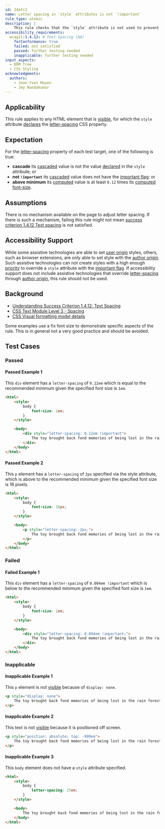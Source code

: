 ```yaml
---
id: 24afc2
name: Letter spacing in `style` attributes is not `!important`
rule_type: atomic
description: |
	This rule checks that the `style` attribute is not used to prevent adjusting `letter-spacing` by using `!important`, except if it's at least `0.12` times the font size.
accessibility_requirements:
  wcag21:1.4.12: # Text Spacing (AA)
    forConformance: true
    failed: not satisfied
    passed: further testing needed
    inapplicable: further testing needed
input_aspects:
  - DOM Tree
  - CSS Styling
acknowledgments:
  authors:
    - Jean-Yves Moyen
    - Jey Nandakumar
---
```


## Applicability

This rule applies to any HTML element that is [visible][], for which the `style` attribute [declares][declared] the [letter-spacing][] CSS property.

## Expectation

For the [letter-spacing][] property of each test target, one of the following is true:

- **cascade** its [cascaded][] value is not the value [declared][] in the `style` attribute; or
- **not `!important`** its [cascaded][] value does not have the [important flag][]; or
- **above minimum** its [computed][] value is at least `0.12` times its [computed][] [font-size][].

## Assumptions

There is no mechanism available on the page to adjust letter spacing. If there is such a mechanism, failing this rule might not mean [success criterion 1.4.12 Text spacing](https://www.w3.org/TR/WCAG21/#text-spacing) is not satisfied.

## Accessibility Support

While some assistive technologies are able to set [user origin][] styles, others, such as browser extensions, are only able to set style with the [author origin][]. Such assistive technologies can not create styles with a high enough [priority][] to override a `style` attribute with the [important flag][]. If accessibility support does not include assistive technologies that override [letter-spacing][] through [author origin][], this rule should not be used.

## Background

- [Understanding Success Criterion 1.4.12: Text Spacing](https://www.w3.org/WAI/WCAG21/Understanding/text-spacing.html)
- [CSS Text Module Level 3 - Spacing](https://www.w3.org/TR/css-text-3/#spacing)
- [CSS Visual formatting model details](https://drafts.csswg.org/css2/visudet.html)

Some examples use a fix font size to demonstrate specific aspects of the rule. This is in general not a very good practice and should be avoided.

## Test Cases

### Passed

#### Passed Example 1

This `div` element has a `letter-spacing` of `0.12em` which is equal to the recommended minimum given the specified font size is `1em`.

```html
<html>
	<style>
		body {
			font-size: 1em;
		}
	</style>

	<body>
		<div style="letter-spacing: 0.12em !important">
			The toy brought back fond memories of being lost in the rain forest.
		</div>
	</body>
</html>
```

#### Passed Example 2

This `p` element has a `letter-spacing` of `2px` specified via the style attribute, which is above to the recommended minimum given the specified font size is 16 pixels.

```html
<html>
	<style>
		body {
			font-size: 16px;
		}
	</style>

	<body>
		<p style="letter-spacing: 2px;">
			The toy brought back fond memories of being lost in the rain forest.
		</p>
	</body>
</html>
```

### Failed

#### Failed Example 1

This `div` element has a `letter-spacing` of `0.094em !important` which is below to the recommended minimum given the specified font size is `1em`.

```html
<html>
	<style>
		body {
			font-size: 1em;
		}
	</style>

	<body>
		<div style="letter-spacing: 0.094em !important;">
			The toy brought back fond memories of being lost in the rain forest.
		</div>
	</body>
</html>
```

### Inapplicable

#### Inapplicable Example 1

This `p` element is not [visible][] because of `display: none`.

```html
<p style="display: none">
	The toy brought back fond memories of being lost in the rain forest.
</p>
```

#### Inapplicable Example 2

This text is not [visible][] because it is positioned off screen.

```html
<p style="position: absolute; top: -999em">
	The toy brought back fond memories of being lost in the rain forest.
</p>
```

#### Inapplicable Example 3

This `body` element does not have a `style` attribute specified.

```html
<html>
	<style>
		body {
			letter-spacing: 25em;
		}
	</style>

	<body>
		The toy brought back fond memories of being lost in the rain forest.
	</body>
</html>
```

[visible]: #visible 'Definition of visible'
[letter-spacing]: https://www.w3.org/TR/css-text-3/#propdef-letter-spacing 'CSS Text Module Level 3 - Tracking: the letter-spacing property'
[priority]: https://www.w3.org/TR/cssom/#dom-cssstyledeclaration-getpropertypriority 'CSS Object Model (CSSOM) - Definition getComputedPriority'
[computed]: https://www.w3.org/TR/css-cascade-3/#computed-value 'CSS Cascading and Inheritance Level 3 - Computed Values'
[author origin]: https://drafts.csswg.org/css-cascade-4/#cascade-origin-author 'CSS Cascading and Inheritance Level 4 - Cascading Origins - Author Origin'
[user origin]: https://drafts.csswg.org/css-cascade-4/#cascade-origin-user 'CSS Cascading and Inheritance Level 4 - Cascading Origins - User Origin'
[font-size]: https://www.w3.org/TR/css-fonts-3/#propdef-font-size 'CSS Fonts Module Level 3- Font size: the font-size property'
[important flag]: https://www.w3.org/TR/cssom/#css-declaration-important-flag 'CSS Object Model (CSSOM) - important flag'
[declared]: https://www.w3.org/TR/css-cascade-3/#declared 'CSS Cascading and Inheritance Level 3 - Declared Values'
[cascaded]: https://www.w3.org/TR/css-cascade-3/#cascaded 'CSS Cascading and Inheritance Level 3 - Cascaded Values'
